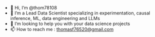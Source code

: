 - 👋 Hi, I’m @thom78108
- 👀 I’m a Lead Data Scientist specializing in experimentation, causal inference, ML, data engineering and LLMs
- 💞️ I’m looking to help you with your data science projects
- 📫 How to reach me : thomasf76520@gmail.com

<!---
thom78108/thom78108 is a ✨ special ✨ repository because its `README.md` (this file) appears on your GitHub profile.
You can click the Preview link to take a look at your changes.
--->
